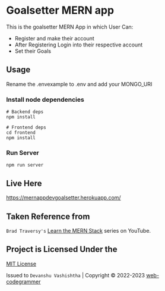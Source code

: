 # Goalsetter MERN app

This is the goalsetter MERN App in which User Can:
- Register and make their account
- After Registering Login into their respective account
-  Set their Goals

## Usage

Rename the .envexample to .env and add your MONGO_URI

### Install node dependencies

```
# Backend deps
npm install

# Frontend deps
cd frontend
npm install
```

### Run Server
```
npm run server
```

## Live Here
https://mernappdevgoalsetter.herokuapp.com/


## Taken Reference from

`Brad Traversy's` [Learn the MERN Stack](https://www.youtube.com/watch?v=-0exw-9YJBo) series on YouTube.


## Project is Licensed Under the

[MIT License](https://github.com/web-codegrammer/Project_Goalsetter-MERN-App/blob/main/LICENSE)

Issued to ```Devanshu Vashishtha``` | Copyright ©️ 2022-2023 [web-codegrammer](https://github.com/web-codegrammer)
